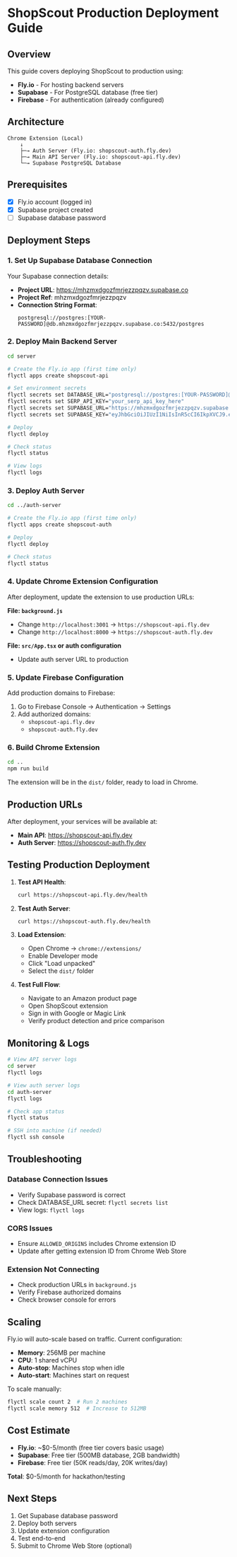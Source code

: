 # ShopScout Production Deployment Guide

## Overview
This guide covers deploying ShopScout to production using:
- **Fly.io** - For hosting backend servers
- **Supabase** - For PostgreSQL database (free tier)
- **Firebase** - For authentication (already configured)

## Architecture
```
Chrome Extension (Local)
    ↓
    ├─→ Auth Server (Fly.io: shopscout-auth.fly.dev)
    ├─→ Main API Server (Fly.io: shopscout-api.fly.dev)
    └─→ Supabase PostgreSQL Database
```

## Prerequisites
- [x] Fly.io account (logged in)
- [x] Supabase project created
- [ ] Supabase database password

## Deployment Steps

### 1. Set Up Supabase Database Connection

Your Supabase connection details:
- **Project URL**: https://mhzmxdgozfmrjezzpqzv.supabase.co
- **Project Ref**: mhzmxdgozfmrjezzpqzv
- **Connection String Format**: 
  ```
  postgresql://postgres:[YOUR-PASSWORD]@db.mhzmxdgozfmrjezzpqzv.supabase.co:5432/postgres
  ```

### 2. Deploy Main Backend Server

```bash
cd server

# Create the Fly.io app (first time only)
flyctl apps create shopscout-api

# Set environment secrets
flyctl secrets set DATABASE_URL="postgresql://postgres:[YOUR-PASSWORD]@db.mhzmxdgozfmrjezzpqzv.supabase.co:5432/postgres"
flyctl secrets set SERP_API_KEY="your_serp_api_key_here"
flyctl secrets set SUPABASE_URL="https://mhzmxdgozfmrjezzpqzv.supabase.co"
flyctl secrets set SUPABASE_KEY="eyJhbGciOiJIUzI1NiIsInR5cCI6IkpXVCJ9.eyJpc3MiOiJzdXBhYmFzZSIsInJlZiI6Im1oem14ZGdvemZtcmplenpwcXp2Iiwicm9sZSI6ImFub24iLCJpYXQiOjE3NTk5NjA1NDIsImV4cCI6MjA3NTUzNjU0Mn0._b8GodKnkYRrfnEbgt_e-is7FnIlnR8k2ay1IazZt-Y"

# Deploy
flyctl deploy

# Check status
flyctl status

# View logs
flyctl logs
```

### 3. Deploy Auth Server

```bash
cd ../auth-server

# Create the Fly.io app (first time only)
flyctl apps create shopscout-auth

# Deploy
flyctl deploy

# Check status
flyctl status
```

### 4. Update Chrome Extension Configuration

After deployment, update the extension to use production URLs:

**File: `background.js`**
- Change `http://localhost:3001` → `https://shopscout-api.fly.dev`
- Change `http://localhost:8000` → `https://shopscout-auth.fly.dev`

**File: `src/App.tsx` or auth configuration**
- Update auth server URL to production

### 5. Update Firebase Configuration

Add production domains to Firebase:
1. Go to Firebase Console → Authentication → Settings
2. Add authorized domains:
   - `shopscout-api.fly.dev`
   - `shopscout-auth.fly.dev`

### 6. Build Chrome Extension

```bash
cd ..
npm run build
```

The extension will be in the `dist/` folder, ready to load in Chrome.

## Production URLs

After deployment, your services will be available at:
- **Main API**: https://shopscout-api.fly.dev
- **Auth Server**: https://shopscout-auth.fly.dev

## Testing Production Deployment

1. **Test API Health**:
   ```bash
   curl https://shopscout-api.fly.dev/health
   ```

2. **Test Auth Server**:
   ```bash
   curl https://shopscout-auth.fly.dev/health
   ```

3. **Load Extension**:
   - Open Chrome → `chrome://extensions/`
   - Enable Developer mode
   - Click "Load unpacked"
   - Select the `dist/` folder

4. **Test Full Flow**:
   - Navigate to an Amazon product page
   - Open ShopScout extension
   - Sign in with Google or Magic Link
   - Verify product detection and price comparison

## Monitoring & Logs

```bash
# View API server logs
cd server
flyctl logs

# View auth server logs
cd auth-server
flyctl logs

# Check app status
flyctl status

# SSH into machine (if needed)
flyctl ssh console
```

## Troubleshooting

### Database Connection Issues
- Verify Supabase password is correct
- Check DATABASE_URL secret: `flyctl secrets list`
- View logs: `flyctl logs`

### CORS Issues
- Ensure `ALLOWED_ORIGINS` includes Chrome extension ID
- Update after getting extension ID from Chrome Web Store

### Extension Not Connecting
- Check production URLs in `background.js`
- Verify Firebase authorized domains
- Check browser console for errors

## Scaling

Fly.io will auto-scale based on traffic. Current configuration:
- **Memory**: 256MB per machine
- **CPU**: 1 shared vCPU
- **Auto-stop**: Machines stop when idle
- **Auto-start**: Machines start on request

To scale manually:
```bash
flyctl scale count 2  # Run 2 machines
flyctl scale memory 512  # Increase to 512MB
```

## Cost Estimate

- **Fly.io**: ~$0-5/month (free tier covers basic usage)
- **Supabase**: Free tier (500MB database, 2GB bandwidth)
- **Firebase**: Free tier (50K reads/day, 20K writes/day)

**Total**: $0-5/month for hackathon/testing

## Next Steps

1. Get Supabase database password
2. Deploy both servers
3. Update extension configuration
4. Test end-to-end
5. Submit to Chrome Web Store (optional)
